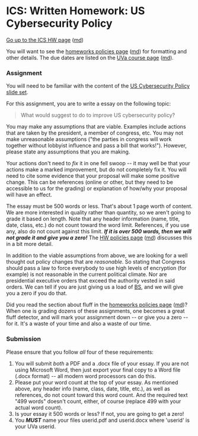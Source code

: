 ICS: Written Homework: US Cybersecurity Policy
================================================

[Go up to the ICS HW page](index.html) ([md](index.md))

You will want to see the
[homeworks policies page](../uva/hw-policies.html)
([md](../uva/hw-policies.md)) for formatting and other details.  The
due dates are listed on the [UVa course page](../uva/index.html)
([md](../uva/index.md)).

### Assignment

You will need to be familiar with the content of the
[US Cybersecurity Policy slide set](../slides/policy.html#/).

For this assignment, you are to write a essay on the following topic:

> What would suggest to do to improve US cybersecurity policy?

You may make any assumptions that are viable.  Examples include
actions that are taken by the president, a member of congress, etc.
You may not make unreasonable assumptions ("the parties in congress
will work together without lobbyist influence and pass a bill that
works!").  However, please state any assumptions that you are making.

Your actions don't need to *fix* it in one fell swoop -- it may well
be that your actions make a marked improvement, but do not completely
fix it.  You will need to cite some evidence that your proposal will
make some positive change.  This can be references (online or other,
but they need to be accessible to us for the grading) or explanation
of how/why your proposal will have an effect.

The essay must be 500 words or less.  That's about 1 page worth of
content.  We are more interested in quality rather than quantity, so
we aren't going to grade it based on length.  Note that any header
information (name, title, date, class, etc.) do not count toward the
word limit.  References, if you use any, also do not count against
this limit.  ***If it is over 500 words, then we will not grade it and
give you a zero!*** The [HW policies page](../uva/hw-policies.html)
([md](../uva/hw-policies.md)) discusses this in a bit more detail.

In addition to the viable assumptions from above, we are looking for a
well thought out policy changes that are *reasonable*.  So stating
that Congress should pass a law to force everybody to use high levels
of encryption (for example) is not reasonable in the current political
climate.  Nor are presidential executive orders that exceed the
authority vested in said orders.  We can tell if you are just giving
us a load of [BS](https://en.wikipedia.org/wiki/Bullshit), and we will
give you a zero if you do that.

Did you read the section about fluff in the
[homeworks policies page](../uva/hw-policies.html)
([md](../uva/hw-policies.md))?  When one is grading dozens of these
assignments, one becomes a great fluff detector, and will mark your
assignment down -- or give you a zero -- for it.  It's a waste of your
time and also a waste of our time.

### Submission

Please ensure that you follow *all* four of these requirements:

1. You will submit *both* a PDF and a .docx file of your essay.  If
   you are not using Microsoft Word, then just export your final copy
   to a Word file (.docx format) -- all modern word processors can do
   this.
2. Please put your word count at the top of your essay.  As mentioned
   above, any header info (name, class, date, title, etc.), as well as
   references, do not count toward this word count.  And the required
   text "499 words" doesn't count, either, of course (replace 499 with
   your actual word count).
3. Is your essay it 500 words or less?  If not, you are going to get a
   zero!
4. You ***MUST*** name your files userid.pdf and userid.docx where
   'userid' is your UVa userid.
